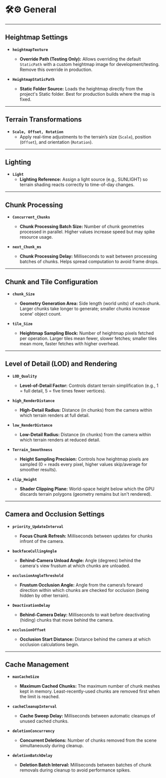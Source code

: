 # 🛠️⚙️ General

---

## Heightmap Settings

* **`heightmapTexture`**
  
  * **Override Path (Testing Only):** Allows overriding the default `StaticPath` with a custom heightmap image for development/testing. Remove this override in production.

* **`HeightmapStaticPath`**
  
  * **Static Folder Source:** Loads the heightmap directly from the project's Static folder. Best for production builds where the map is fixed.

---

## Terrain Transformations

* **`Scale, Offset, Rotation`**
  * Apply real-time adjustments to the terrain’s size (`Scale`), position (`Offset`), and orientation (`Rotation`).

---

## Lighting

* **`Light`**
  * **Lighting Reference:** Assign a light source (e.g., SUNLIGHT) so terrain shading reacts correctly to time-of-day changes.

---

## Chunk Processing

* **`Concurrent_Chunks`**
  
  * **Chunk Processing Batch Size:** Number of chunk geometries processed in parallel. Higher values increase speed but may spike resource usage.

* **`next_Chunk_ms`**
  
  * **Chunk Processing Delay:** Milliseconds to wait between processing batches of chunks. Helps spread computation to avoid frame drops.

---

## Chunk and Tile Configuration

* **`chunk_Size`**
  
  * **Geometry Generation Area:** Side length (world units) of each chunk. Larger chunks take longer to generate; smaller chunks increase scene' object count.

* **`tile_Size`**
  
  * **Heightmap Sampling Block:** Number of heightmap pixels fetched per operation. Larger tiles mean fewer, slower fetches; smaller tiles mean more, faster fetches with higher overhead.

---

## Level of Detail (LOD) and Rendering

* **`LOD_Quality`**
  
  * **Level-of-Detail Factor:** Controls distant terrain simplification (e.g., 1 = full detail, 5 = five times fewer vertices).

* **`high_RenderDistance`**
  
  * **High-Detail Radius:** Distance (in chunks) from the camera within which terrain renders at full detail.

* **`low_RenderDistance`**
  
  * **Low-Detail Radius:** Distance (in chunks) from the camera within which terrain renders at reduced detail.

* **`Terrain_Smoothness`**
  
  * **Height Sampling Precision:** Controls how heightmap pixels are sampled (0 = reads every pixel, higher values skip/average for smoother results).

* **`clip_Height`**
  
  * **Shader Clipping Plane:** World-space height below which the GPU discards terrain polygons (geometry remains but isn't rendered).

---

## Camera and Occlusion Settings

* **`priority_UpdateInterval`**
  
  * **Focus Chunk Refresh:** Milliseconds between updates for chunks infront of the camera. 

* **`backfaceCullingAngle`**
  
  * **Behind-Camera Unload Angle:** Angle (degrees) behind the camera's view frustum at which chunks are unloaded.

* **`occlusionAngleThreshold`**
  
  * **Frustum Occlusion Angle:** Angle from the camera’s forward direction within which chunks are checked for occlusion (being hidden by other terrain).

* **`DeactivationDelay`**
  
  * **Behind-Camera Delay:** Milliseconds to wait before deactivating (hiding) chunks that move behind the camera.

* **`occlusionOffset`**
  
  * **Occlusion Start Distance:** Distance behind the camera at which occlusion calculations begin.

---

## Cache Management

* **`maxCacheSize`**
  
  * **Maximum Cached Chunks:** The maximum number of chunk meshes kept in memory. Least-recently-used chunks are removed first when the limit is reached.

* **`cacheCleanupInterval`**
  
  * **Cache Sweep Delay:** Milliseconds between automatic cleanups of unused cached chunks.

* **`deletionConcurrency`**
  
  * **Concurrent Deletions:** Number of chunks removed from the scene simultaneously during cleanup.

* **`deletionBatchDelay`**
  
  * **Deletion Batch Interval:** Milliseconds between batches of chunk removals during cleanup to avoid performance spikes.

